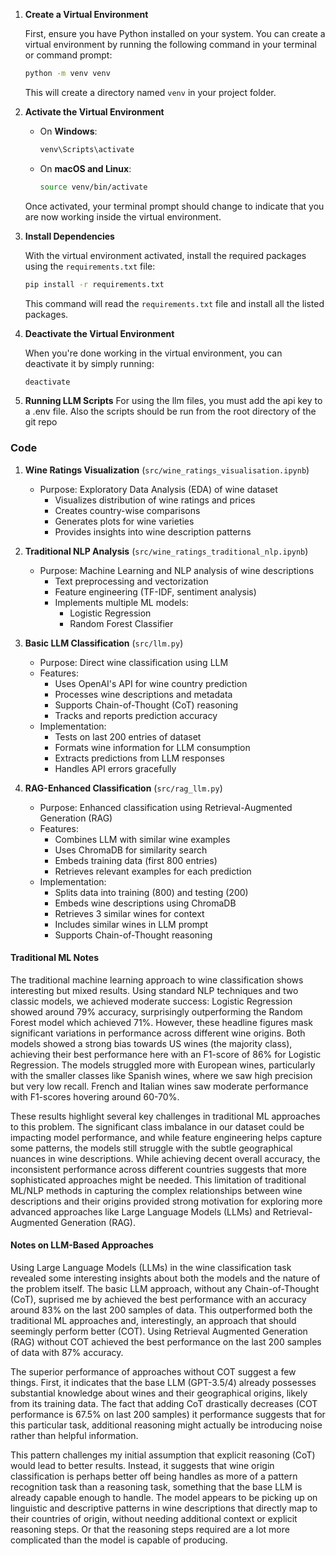1. **Create a Virtual Environment**

   First, ensure you have Python installed on your system. You can create a virtual environment by running the following command in your terminal or command prompt:

   ```bash
   python -m venv venv
   ```

   This will create a directory named `venv` in your project folder.

2. **Activate the Virtual Environment**

   - On **Windows**:

     ```bash
     venv\Scripts\activate
     ```

   - On **macOS and Linux**:

     ```bash
     source venv/bin/activate
     ```

   Once activated, your terminal prompt should change to indicate that you are now working inside the virtual environment.

3. **Install Dependencies**

   With the virtual environment activated, install the required packages using the `requirements.txt` file:

   ```bash
   pip install -r requirements.txt
   ```

   This command will read the `requirements.txt` file and install all the listed packages.

4. **Deactivate the Virtual Environment**

   When you're done working in the virtual environment, you can deactivate it by simply running:

   ```bash
   deactivate
   ```

5. **Running LLM Scripts**
   For using the llm files, you must add the api key to a .env file.
   Also the scripts should be run from the root directory of the git repo

### Code

1. **Wine Ratings Visualization** (`src/wine_ratings_visualisation.ipynb`)

   - Purpose: Exploratory Data Analysis (EDA) of wine dataset
     - Visualizes distribution of wine ratings and prices
     - Creates country-wise comparisons
     - Generates plots for wine varieties
     - Provides insights into wine description patterns

2. **Traditional NLP Analysis** (`src/wine_ratings_traditional_nlp.ipynb`)

   - Purpose: Machine Learning and NLP analysis of wine descriptions
     - Text preprocessing and vectorization
     - Feature engineering (TF-IDF, sentiment analysis)
     - Implements multiple ML models:
       - Logistic Regression
       - Random Forest Classifier

3. **Basic LLM Classification** (`src/llm.py`)

   - Purpose: Direct wine classification using LLM
   - Features:
     - Uses OpenAI's API for wine country prediction
     - Processes wine descriptions and metadata
     - Supports Chain-of-Thought (CoT) reasoning
     - Tracks and reports prediction accuracy
   - Implementation:
     - Tests on last 200 entries of dataset
     - Formats wine information for LLM consumption
     - Extracts predictions from LLM responses
     - Handles API errors gracefully

4. **RAG-Enhanced Classification** (`src/rag_llm.py`)
   - Purpose: Enhanced classification using Retrieval-Augmented Generation (RAG)
   - Features:
     - Combines LLM with similar wine examples
     - Uses ChromaDB for similarity search
     - Embeds training data (first 800 entries)
     - Retrieves relevant examples for each prediction
   - Implementation:
     - Splits data into training (800) and testing (200)
     - Embeds wine descriptions using ChromaDB
     - Retrieves 3 similar wines for context
     - Includes similar wines in LLM prompt
     - Supports Chain-of-Thought reasoning

#### Traditional ML Notes

The traditional machine learning approach to wine classification shows interesting but mixed results. Using standard NLP techniques and two classic models, we achieved moderate success: Logistic Regression showed around 79% accuracy, surprisingly outperforming the Random Forest model which achieved 71%. However, these headline figures mask significant variations in performance across different wine origins. Both models showed a strong bias towards US wines (the majority class), achieving their best performance here with an F1-score of 86% for Logistic Regression. The models struggled more with European wines, particularly with the smaller classes like Spanish wines, where we saw high precision but very low recall. French and Italian wines saw moderate performance with F1-scores hovering around 60-70%.

These results highlight several key challenges in traditional ML approaches to this problem. The significant class imbalance in our dataset could be impacting model performance, and while feature engineering helps capture some patterns, the models still struggle with the subtle geographical nuances in wine descriptions. While achieving decent overall accuracy, the inconsistent performance across different countries suggests that more sophisticated approaches might be needed. This limitation of traditional ML/NLP methods in capturing the complex relationships between wine descriptions and their origins provided strong motivation for exploring more advanced approaches like Large Language Models (LLMs) and Retrieval-Augmented Generation (RAG).

#### Notes on LLM-Based Approaches

Using Large Language Models (LLMs) in the wine classification task revealed some interesting insights about both the models and the nature of the problem itself. The basic LLM approach, without any Chain-of-Thought (CoT), suprised me by achieved the best performance with an accuracy around 83% on the last 200 samples of data. This outperformed both the traditional ML approaches and, interestingly, an approach that should seemingly perform better (COT). Using Retrieval Augmented Generation (RAG) without COT achieved the best performance on the last 200 samples of data with 87% accuracy.

The superior performance of approaches without COT suggest a few things. First, it indicates that the base LLM (GPT-3.5/4) already possesses substantial knowledge about wines and their geographical origins, likely from its training data. The fact that adding CoT drastically decreases (COT performance is 67.5% on last 200 samples) it performance suggests that for this particular task, additional reasoning might actually be introducing noise rather than helpful information.

This pattern challenges my initial assumption that explicit reasoning (CoT) would lead to better results. Instead, it suggests that wine origin classification is perhaps better off being handles as more of a pattern recognition task than a reasoning task, something that the base LLM is already capable enough to handle. The model appears to be picking up on linguistic and descriptive patterns in wine descriptions that directly map to their countries of origin, without needing additional context or explicit reasoning steps. Or that the reasoning steps required are a lot more complicated than the model is capable of producing.
